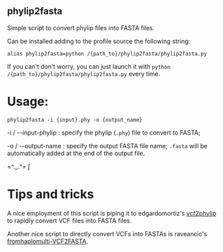 ## phylip2fasta
Simple script to convert phylip files into FASTA files.

Can be installed adding to the profile source the following string:
```
alias phylip2fasta=python /{path_to}/phylip2fasta/phylip2fasta.py
```
If you can't don't worry, you can just launch it with ```python /{path_to}/phylip2fasta/phylip2fasta.py``` every time.


# Usage: 
```
phylip2fasta -i {input}.phy -o {output_name}
```
-i / --input-phylip : specify the phylip (```.phy```) file to convert to FASTA;

-o / --output-name : specify the output FASTA file name; ```.fasta``` will be automatically added at the end of the output file.


=^._.^= ∫

# Tips and tricks 

A nice employment of this script is piping it to edgardomortiz's [vcf2phylip](https://github.com/edgardomortiz/vcf2phylip) to rapidly convert VCF files into FASTA files.

Another nice script to directly convert VCFs into FASTAs is raveancic's [fromhaplomulti-VCF2FASTA](https://github.com/raveancic/fromhaplomulti-VCF2FASTA).
